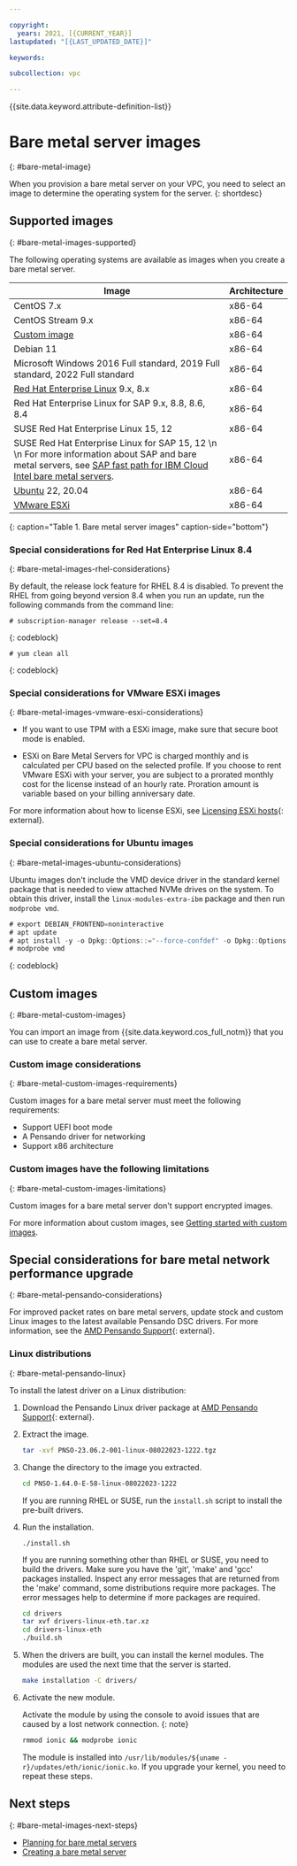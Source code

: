 ```yaml
---

copyright:
  years: 2021, [{CURRENT_YEAR}]
lastupdated: "[{LAST_UPDATED_DATE}]"

keywords: 

subcollection: vpc

---
```


{{site.data.keyword.attribute-definition-list}}

# Bare metal server images
{: #bare-metal-image}

When you provision a bare metal server on your VPC, you need to select an image to determine the operating system for the server.
{: shortdesc}

## Supported images
{: #bare-metal-images-supported}

The following operating systems are available as images when you create a bare metal server.

| Image | Architecture |
|---|---|
| CentOS 7.x | x86-64 |
| CentOS Stream 9.x | x86-64 |
| [Custom image](#bare-metal-custom-images) | x86-64 |
| Debian 11 | x86-64 |
| Microsoft Windows 2016 Full standard, 2019 Full standard, 2022 Full standard | x86-64 |
| [Red Hat Enterprise Linux](#bare-metal-images-rhel-considerations) 9.x, 8.x| x86-64 |
| Red Hat Enterprise Linux for SAP 9.x, 8.8, 8.6, 8.4 | x86-64 |
| SUSE Red Hat Enterprise Linux 15, 12 | x86-64 |
| SUSE Red Hat Enterprise Linux for SAP 15, 12  \n  \n For more information about SAP and bare metal servers, see [SAP fast path for IBM Cloud Intel bare metal servers](/docs/sap?topic=sap-fast-path-site-map-intel-bm). | x86-64 |
| [Ubuntu](#bare-metal-images-ubuntu-considerations) 22, 20.04 | x86-64 |
| [VMware ESXi](#bare-metal-images-vmware-esxi-considerations) | x86-64 |
{: caption="Table 1. Bare metal server images" caption-side="bottom"}

### Special considerations for Red Hat Enterprise Linux 8.4
{: #bare-metal-images-rhel-considerations}

By default, the release lock feature for RHEL 8.4 is disabled. To prevent the RHEL from going beyond version 8.4 when you run an update, run the following commands from the command line:

   ```text
   # subscription-manager release --set=8.4
   ```
 {: codeblock}

   ```text
   # yum clean all
   ```
   {: codeblock}

### Special considerations for VMware ESXi images
{: #bare-metal-images-vmware-esxi-considerations}

* If you want to use TPM with a ESXi image, make sure that secure boot mode is enabled.

* ESXi on Bare Metal Servers for VPC is charged monthly and is calculated per CPU based on the selected profile. If you choose to rent VMware ESXi with your server, you are subject to a prorated monthly cost for the license instead of an hourly rate. Proration amount is variable based on your billing anniversary date.

For more information about how to license ESXi, see [Licensing ESXi hosts](https://docs.vmware.com/en/VMware-vSphere/7.0/com.vmware.esxi.install.doc/GUID-28D25806-748B-49C0-97A1-E7DE5CB335A9.html){: external}.

### Special considerations for Ubuntu images
{: #bare-metal-images-ubuntu-considerations}

Ubuntu images don't include the VMD device driver in the standard kernel package that is needed to view attached NVMe drives on the system. To obtain this driver, install the `linux-modules-extra-ibm` package and then run `modprobe vmd`.

```java
# export DEBIAN_FRONTEND=noninteractive
# apt update
# apt install -y -o Dpkg::Options::="--force-confdef" -o Dpkg::Options::="--force-confold" linux-modules-extra-ibm linux-modules-extra-$(uname -r)
# modprobe vmd
```
{: codeblock}

## Custom images
{: #bare-metal-custom-images}

You can import an image from {{site.data.keyword.cos_full_notm}} that you can use to create a bare metal server.

### Custom image considerations
{: #bare-metal-custom-images-requirements}

Custom images for a bare metal server must meet the following requirements:

* Support UEFI boot mode
* A Pensando driver for networking
* Support x86 architecture

### Custom images have the following limitations
{: #bare-metal-custom-images-limitations}

Custom images for a bare metal server don't support encrypted images.

For more information about custom images, see [Getting started with custom images](/docs/vpc?topic=vpc-planning-custom-images).

## Special considerations for bare metal network performance upgrade
{: #bare-metal-pensando-considerations}

For improved packet rates on bare metal servers, update stock and custom Linux images to the latest available Pensando DSC drivers. For more information, see the [AMD Pensando Support](https://www.amd.com/en/support/accelerators/pensando.html){: external}.


### Linux distributions
{: #bare-metal-pensando-linux}

To install the latest driver on a Linux distribution:

1. Download the Pensando Linux driver package at [AMD Pensando Support](https://www.amd.com/en/support/accelerators/pensando.html){: external}.
   
2. Extract the image.
   
   ```sh
   tar -xvf PNSO-23.06.2-001-linux-08022023-1222.tgz
   ```
   
3. Change the directory to the image you extracted.
   
   ```sh
   cd PNSO-1.64.0-E-58-linux-08022023-1222
   ```
   
   If you are running RHEL or SUSE, run the `install.sh` script to install the pre-built drivers.
   
4. Run the installation.
   
   `./install.sh`
   
   If you are running something other than RHEL or SUSE, you need to build the drivers. Make sure you have the 'git', 'make' and 'gcc' packages installed. Inspect any error messages that are returned from the 'make' command, some distributions require more packages. The error messages help to determine if more packages are required.
   
   ```sh
   cd drivers
   tar xvf drivers-linux-eth.tar.xz
   cd drivers-linux-eth
   ./build.sh
   ```
   
5. When the drivers are built, you can install the kernel modules. The modules are used the next time that the server is started.
   
   ```sh
   make installation -C drivers/
   ```
   
6. Activate the new module.
   
   Activate the module by using the console to avoid issues that are caused by a lost network connection.
   {: note}
   
   ```sh
   rmmod ionic && modprobe ionic
   ```
   
   The module is installed into `/usr/lib/modules/${uname -r}/updates/eth/ionic/ionic.ko`. If you upgrade your kernel, you need to repeat these steps.


## Next steps
{: #bare-metal-images-next-steps}

* [Planning for bare metal servers](/docs/vpc?topic=vpc-planning-for-bare-metal-servers)
* [Creating a bare metal server](/docs/vpc?topic=vpc-creating-bare-metal-servers)

